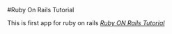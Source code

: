 #Ruby On Rails Tutorial

This is first app for ruby on rails [*Ruby ON Rails Tutorial*](http://railstutorial.org)